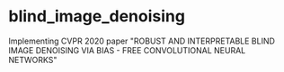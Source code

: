 # blind_image_denoising
Implementing CVPR 2020 paper "ROBUST AND INTERPRETABLE BLIND IMAGE DENOISING VIA BIAS - FREE CONVOLUTIONAL NEURAL NETWORKS" 

